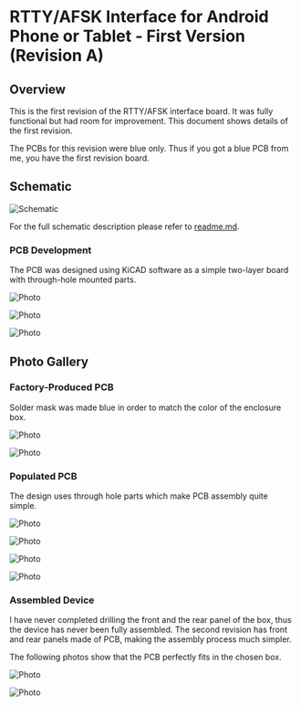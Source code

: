 # RTTY/AFSK Interface for Android Phone or Tablet - First Version (Revision A)

## Overview

This is the first revision of the RTTY/AFSK interface board. It was fully functional but had room for improvement. This document shows details of the first revision.

The PCBs for this revision were blue only. Thus if you got a blue PCB from me, you have the first revision board.

## Schematic

![Schematic](https://raw.githubusercontent.com/4x1md/phone_rtty_interface/master/docs/images/revision_a/phone_rtty_interface_cicruit.png)

For the full schematic description please refer to [readme.md](https://github.com/4x1md/phone_rtty_interface/blob/master/readme.md).

### PCB Development

The PCB was designed using KiCAD software as a simple two-layer board with through-hole mounted parts.

![Photo](https://raw.githubusercontent.com/4x1md/phone_rtty_interface/master/docs/images/revision_a/pcb_front.jpg)

![Photo](https://raw.githubusercontent.com/4x1md/phone_rtty_interface/master/docs/images/revision_a/pcb_back.jpg)

![Photo](https://raw.githubusercontent.com/4x1md/phone_rtty_interface/master/docs/images/revision_a/pcb_3d.jpg)

## Photo Gallery

### Factory-Produced PCB

Solder mask was made blue in order to match the color of the enclosure box.

![Photo](https://raw.githubusercontent.com/4x1md/phone_rtty_interface/master/docs/images/revision_a/pcbs_01.jpg)

![Photo](https://raw.githubusercontent.com/4x1md/phone_rtty_interface/master/docs/images/revision_a/pcbs_02.jpg)

### Populated PCB

The design uses through hole parts which make PCB assembly quite simple.

![Photo](https://raw.githubusercontent.com/4x1md/phone_rtty_interface/master/docs/images/revision_a/device_01.jpg)

![Photo](https://raw.githubusercontent.com/4x1md/phone_rtty_interface/master/docs/images/revision_a/device_02.jpg)

![Photo](https://raw.githubusercontent.com/4x1md/phone_rtty_interface/master/docs/images/revision_a/device_03.jpg)

![Photo](https://raw.githubusercontent.com/4x1md/phone_rtty_interface/master/docs/images/revision_a/device_04.jpg)

### Assembled Device

I have never completed drilling the front and the rear panel of the box, thus the device has never been fully assembled. The second revision has front and rear panels made of PCB, making the assembly process much simpler.

The following photos show that the PCB perfectly fits in the chosen box.

![Photo](https://raw.githubusercontent.com/4x1md/phone_rtty_interface/master/docs/images/revision_a/mech_01.jpg)

![Photo](https://raw.githubusercontent.com/4x1md/phone_rtty_interface/master/docs/images/revision_a/mech_02.jpg)
